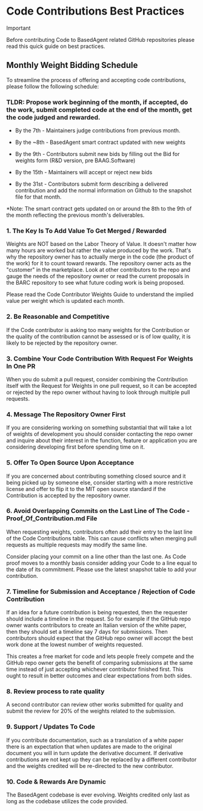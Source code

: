 # Code Contributions Best Practices

> [!IMPORTANT]
> Before contributing Code to BasedAgent related GitHub repositories please read this quick guide on best practices.

## Monthly Weight Bidding Schedule

To streamline the process of offering and accepting code contributions, please follow the following schedule:

### TLDR: Propose work beginning of the month, if accepted, do the work, submit completed code at the end of the month, get the code judged and rewarded. 

- By the 7th - Maintainers judge contributions from previous month.

- By the ~8th - BasedAgent smart contract updated with new weights

- By the 9th - Contributors submit new bids by filling out the Bid for weights form (R&D version, pre BAAG.Software)

- By the 15th - Maintainers will accept or reject new bids

- By the 31st - Contributors submit form describing a delivered contribution and add the normal information on Github to the snapshot file for that month.

*Note: The smart contract gets updated on or around the 8th to the 9th of the month reflecting the previous month's deliverables.

### 1. The Key Is To Add Value To Get Merged / Rewarded

Weights are NOT based on the Labor Theory of Value. It doesn't matter how many hours are worked but rather the value produced by the work. That's why the repository owner has to actually merge in the code (the product of the work) for it to count toward rewards. The repository owner acts as the "customer" in the marketplace. Look at other contributors to the repo and gauge the needs of the repository owner or read the current proposals in the BARC repository to see what future coding work is being proposed.

Please read the Code Contributor Weights Guide to understand the implied value per weight which is updated each month.

### 2. Be Reasonable and Competitive 

If the Code contributor is asking too many weights for the Contribution or the quality of the contribution cannot be assessed or is of low quality, it is likely to be rejected by the repository owner.

### 3. Combine Your Code Contribution With Request For Weights In One PR

When you do submit a pull request, consider combining the Contribution itself with the Request for Weights in one pull request, so it can be accepted or rejected by the repo owner without having to look through multiple pull requests.

### 4. Message The Repository Owner First

If you are considering working on something substantial that will take a lot of weights of development you should consider contacting the repo owner and inquire about their interest in the function, feature or application you are considering developing first before spending time on it.

### 5. Offer To Open Source Upon Acceptance 

If you are concerned about contributing something closed source and it being picked up by someone else, consider starting with a more restrictive license and offer to flip it to the MIT open source standard if the Contribution is accepted by the repository owner. 

### 6. Avoid Overlapping Commits on the Last Line of The Code - Proof_Of_Contribution.md File

When requesting weights, contributors often add their entry to the last line of the Code Contributions table. This can cause conflicts when merging pull requests as multiple requests may modify the same line. 

Consider placing your commit on a line other than the last one. As Code proof moves to a monthly basis consider adding your Code to a line equal to the date of its commitment. Please use the latest snapshot table to add your contribution.

### 7. Timeline for Submission and Acceptance / Rejection of Code Contribution

If an idea for a future contribution is being requested, then the requester should include a timeline in the request.
So for example if the GitHub repo owner wants contributors to create an Italian version of the white paper, then they should set a timeline say 7 days for submissions. Then contributors should expect that the GitHub repo owner will accept the best work done at the lowest number of weights requested. 

This creates a free market for code and lets people freely compete and the GitHub repo owner gets the benefit of comparing submissions at the same time instead of just accepting whichever contributor finished first. This ought to result in better outcomes and clear expectations from both sides.

### 8. Review process to rate quality

A second contributor can review other works submitted for quality and submit the review for 20% of the weights related to the submission.

### 9. Support / Updates To Code

If you contribute documentation, such as a translation of a white paper there is an expectation that when updates are made to the original document you will in turn update the derivative document. If derivative contributions are not kept up they can be replaced by a different contributor and the weights credited will be re-directed to the new contributor.

### 10. Code & Rewards Are Dynamic

The BasedAgent codebase is ever evolving. Weights credited only last as long as the codebase utilizes the code provided.
